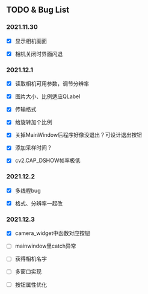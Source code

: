 ## TODO & Bug List



### 2021.11.30

- [x] 显示相机画面
- [x] 相机关闭时界面闪退



### 2021.12.1

- [x] 读取相机可用参数，调节分辨率
- [x] 图片大小、比例适应QLabel
- [x] 传输格式
- [x] 给旋转加个比例
- [x] 关掉MainWindow后程序好像没退出？可设计退出按钮
- [x] 添加采样时间？
- [x] cv2.CAP_DSHOW帧率极低



### 2021.12.2

- [x] 多线程bug

- [x] 格式、分辨率一起改



### 2021.12.3

- [x] camera_widget中函数对应按钮
- [ ] mainwindow里catch异常 
- [ ] 获得相机名字
- [ ] 多窗口实现
- [ ] 按钮属性优化

